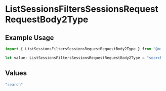 # ListSessionsFiltersSessionsRequestRequestBody2Type

## Example Usage

```typescript
import { ListSessionsFiltersSessionsRequestRequestBody2Type } from "@orq-ai/node/models/operations";

let value: ListSessionsFiltersSessionsRequestRequestBody2Type = "search";
```

## Values

```typescript
"search"
```